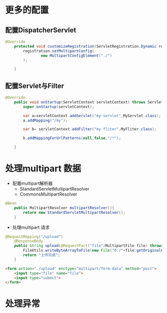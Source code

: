 # 更多的配置

## 配置DispatcherServlet

```java
@Override
    protected void customizeRegistration(ServletRegistration.Dynamic registration) {
        registration.setMultipartConfig(
                new MultipartConfigElement("./")
        );

    }
```

## 配置Servlet与Filter

```java
@Override
    public void onStartup(ServletContext servletContext) throws ServletException {
        super.onStartup(servletContext);

        var a=servletContext.addServlet("my-servlet",MyServlet.class);
        a.addMapping("/my");

        var b= servletContext.addFilter("my-fliter",MyFliter.class);

        b.addMappingForUrlPatterns(null,false,"/*");

    }
```

# 处理multipart 数据

- 配置multipart解析器
    - StandardServletMultipartResolver
    - CommonsMultipartResolver

```java
@Bean
    public MultipartResolver multipartResolver(){
        return new StandardServletMultipartResolver();
    }
```

- 处理multipart 请求

```java
@RequestMapping("/upload")
    @ResponseBody
    public String upload(@RequestPart("file")MultipartFile file) throws IOException {
        FileUtils.writeByteArrayToFile(new File("d:/"+file.getOriginalFilename()),file.getBytes());
        return "上传完成";
    }
```

```html
<form action="./upload" enctype="multipart/form-data" method="post">
    <input type="file" name="file">
    <input type="submit">
</form>
```

# 处理异常

